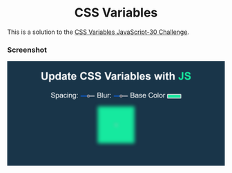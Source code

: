 <h1 align="center">CSS Variables</h1>

This is a solution to the [CSS Variables JavaScript-30 Challenge](https://javascript30.com/).

### Screenshot

![screenshot](screenshot.png)
